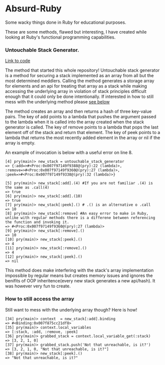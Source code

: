 # Absurd-Ruby
Some wacky things done in Ruby for educational purposes. 


These are some methods, flawed but interesting, I have created while looking at Ruby's functional programming capabilities. 

### Untouchable Stack Generator.

  [Link to code](https://github.com/charkitch/Absurd-Ruby/blob/master/examples/closure_sealed_stack.rb)

  The method that started this whole repository!  Untouchable stack generator is a method for securing a stack implemented as
  an array from all but the most determined meddlers. Calling the method generates a storage array for elements and an api for
  treating that array as a stack while making accessing the underlying array in violation of stack principles difficult enough
  that it could only be done intentionally. If interested in how to still mess with the underlying method please [see below](break_it) 
  
  The method creates an array and then returns a hash of three key-value pairs. The key of add points to a lambda that pushes 
  the argument passed to the lambda when it is called into the array created when the stack generator is called. The key of
  remove points to a lambda that pops the last element off of the stack and return that element. The key of peek points to a
  lambda that returns the most recently added element in the array or nil if the array is empty. 
  
  An example of invocation is below with a useful error on line 8. 
  
  ```
  [4] pry(main)> new_stack = untouchable_stack_generator
 => {:add=>#<Proc:0x007f97149f9388@(pry):22 (lambda)>,
 :remove=>#<Proc:0x007f97149f9360@(pry):27 (lambda)>,
 :peek=>#<Proc:0x007f97149f9338@(pry):32 (lambda)>}
            
[5] pry(main)> new_stack[:add].(4) #If you are not familiar .(4) is the same as .call(4)
=> true
[6] pry(main)> new_stack[:add].(10)
=> true
[7] pry(main)> new_stack[:peek].() # .() is an alternative o .call
=> 10
[8] pry(main)> new_stack[:remove] #An easy error to make in Ruby, unlike with regular methods there is a differene between referencing the function and invoking it. 
=> #<Proc:0x007f97149f9360@(pry):27 (lambda)>
[9] pry(main)> new_stack[:remove].()
=> 10
[10] pry(main)> new_stack[:peek].()
=> 4
[11] pry(main)> new_stack[:remove].()
=> 4
[12] pry(main)> new_stack[:peek].()
=> nil
  ```
  This method does make interfering with the stack's array implementation impossible by regular means but creates memory
  issues and ignores the benifits of OOP inheritence(every new stack generates a new api/hash). It was however very fun to
  create.
  
  
  ### <a name="break_it"></a> How to still access the array
  Still want to mess with the underlying array though? Here is how! 
  
  ```
  [34] pry(main)> context  = new_stack[:add].binding
=> #<Binding:0x007f875cc21df8>
[35] pry(main)> context.local_variables
=> [:stack, :add, :remove, :peek]
[36] pry(main)> grabbed_stack = context.local_variable_get(:stack)
=> [3, 2, 1, 0]
[37] pry(main)> grabbed_stack.push('Not that unreachable, is it?')
=> [3, 2, 1, 0, "Not that unreachable, is it?"]
[38] pry(main)> new_stack[:peek].()
=> "Not that unreachable, is it?"
```
